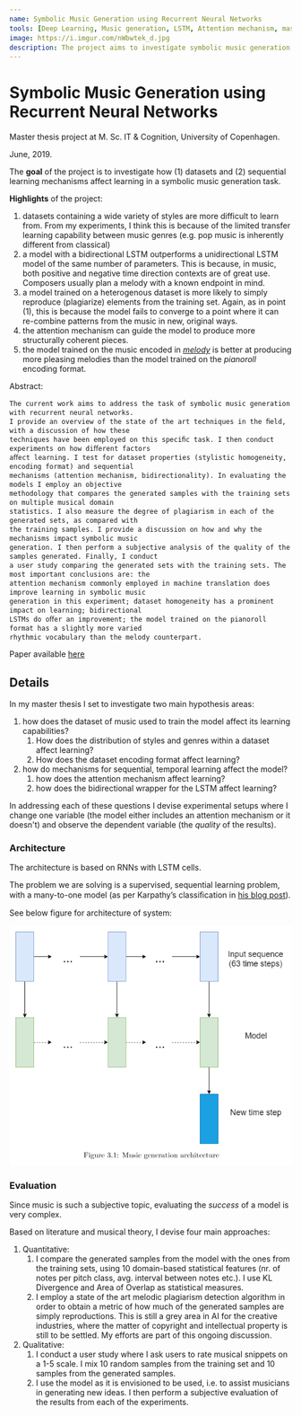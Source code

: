 ```yaml
---
name: Symbolic Music Generation using Recurrent Neural Networks
tools: [Deep Learning, Music generation, LSTM, Attention mechanism, master thesis]
image: https://i.imgur.com/nWbwtek_d.jpg
description: The project aims to investigate symbolic music generation using LSTMs. Experiments in dataset encoding, dataset stylistic homogeneity, attention mechanism, and bidirectionality.
---
```


# Symbolic Music Generation using Recurrent Neural Networks

Master thesis project at M. Sc. IT & Cognition, University of Copenhagen.

June, 2019.

The **goal** of the project is to investigate how (1) datasets and (2) sequential learning mechanisms affect learning in a symbolic music generation task.

**Highlights** of the project:

1. datasets containing a wide variety of styles are more difficult to learn from. From my experiments, I think this is because of the limited transfer learning capability between music genres (e.g. pop music is inherently different from classical)
2. a model with a bidirectional LSTM outperforms a unidirectional LSTM model of the same number of parameters. This is because, in music, both positive and negative time direction contexts are of great use. Composers usually plan a melody with a known endpoint in mind.
3. a model trained on a heterogenous dataset is more likely to simply reproduce (plagiarize) elements from the training set. Again, as in point (1), this is because the model fails to converge to a point where it can re-combine patterns from the music in new, original ways.
4. the attention mechanism can guide the model to produce more structurally coherent pieces.
5. the model trained on the music encoded in [_melody_](https://magenta.tensorflow.org/2016/07/15/lookback-rnn-attention-rnn) is better at producing more pleasing melodies than the model trained on the _pianoroll_ encoding format.  

Abstract:

```
The current work aims to address the task of symbolic music generation with recurrent neural networks.
I provide an overview of the state of the art techniques in the ﬁeld, with a discussion of how these
techniques have been employed on this speciﬁc task. I then conduct experiments on how diﬀerent factors
aﬀect learning. I test for dataset properties (stylistic homogeneity, encoding format) and sequential
mechanisms (attention mechanism, bidirectionality). In evaluating the models I employ an objective
methodology that compares the generated samples with the training sets on multiple musical domain
statistics. I also measure the degree of plagiarism in each of the generated sets, as compared with
the training samples. I provide a discussion on how and why the mechanisms impact symbolic music
generation. I then perform a subjective analysis of the quality of the samples generated. Finally, I conduct
a user study comparing the generated sets with the training sets. The most important conclusions are: the
attention mechanism commonly employed in machine translation does improve learning in symbolic music
generation in this experiment; dataset homogeneity has a prominent impact on learning; bidirectional
LSTMs do oﬀer an improvement; the model trained on the pianoroll format has a slightly more varied
rhythmic vocabulary than the melody counterpart.
```

Paper available [here](https://github.com/cristianmtr/master_thesis_symbolic_music_generation/blob/master/CristianMitroi_thesis2019.pdf)

## Details

In my master thesis I set to investigate two main hypothesis areas:

1. how does the dataset of music used to train the model affect its learning capabilities?
   1. How does the distribution of styles and genres within a dataset affect learning?
   2. How does the dataset encoding format affect learning?
2. how do mechanisms for sequential, temporal learning affect the model?
    1. how does the attention mechanism affect learning?
    2. how does the bidirectional wrapper for the LSTM affect learning?

In addressing each of these questions I devise experimental setups where I change one variable (the model either includes an attention mechanism or it doesn't) and observe the dependent variable (the _quality_ of the results).

### Architecture

The architecture is based on RNNs with LSTM cells.

The problem we are solving is a supervised, sequential learning problem, with a many-to-one model (as per Karpathy’s classiﬁcation in [his blog post](http://karpathy.github.io/2015/05/21/rnn-effectiveness/)).

See below figure for architecture of system:

![architecture](https://github.com/cristianmtr/master_thesis_symbolic_music_generation/blob/master/arch.PNG?raw=true)

### Evaluation

Since music is such a subjective topic, evaluating the _success_ of a model is very complex.

Based on literature and musical theory, I devise four main approaches:

1. Quantitative:
   1. I compare the generated samples from the model with the ones from the training sets, using 10 domain-based statistical features (nr. of notes per pitch class, avg. interval between notes etc.). I use KL Divergence and Area of Overlap as statistical measures.
   2. I employ a state of the art melodic plagiarism detection algorithm in order to obtain a metric of how much of the generated samples are simply reproductions. This is still a grey area in AI for the creative industries, where the matter of copyright and intellectual property is still to be settled. My efforts are part of this ongoing discussion.
2. Qualitative:
   1. I conduct a user study where I ask users to rate musical snippets on a 1-5 scale. I mix 10 random samples from the training set and 10 samples from the generated samples. 
   2. I use the model as it is envisioned  to be used, i.e. to assist musicians in generating new ideas. I then perform a subjective evaluation of the results from each of the experiments.


